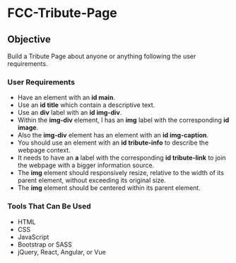 # FCC-Tribute-Page
## Objective
Build a Tribute Page about anyone or anything following the user requirements.
### User Requirements
- Have an element with an **id main**.
- Use an **id title** which contain a descriptive text.
- Use an **div** label with an **id img-div**.
- Within the **img-div** element, I has an **img** label with the corresponding **id image**.
- Also the **img-div** element has an element with an **id img-caption**.
- You should use an element with an **id tribute-info** to describe the webpage context.
- It needs to have an **a** label with the corresponding **id tribute-link** to join the webpage with a bigger information source.
- The **img** element should responsively resize, relative to the width of its parent element, without exceeding its original size.
- The **img** element should be centered within its parent element.
### Tools That Can Be Used
- HTML
- CSS
- JavaScript
- Bootstrap or SASS
- jQuery, React, Angular, or Vue
